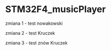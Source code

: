 STM32F4_musicPlayer
===================
zmiana 1 - test nowakowski

zmiana 2 - test Kruczek

zmiana 3 - test znów Kruczek
